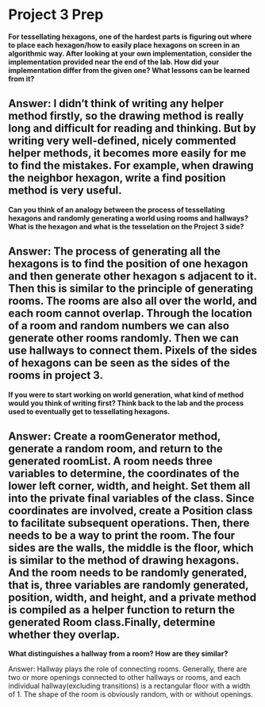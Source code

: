# Project 3 Prep

**For tessellating hexagons, one of the hardest parts is figuring out where to place each hexagon/how to easily place hexagons on screen in an algorithmic way.
After looking at your own implementation, consider the implementation provided near the end of the lab.
How did your implementation differ from the given one? What lessons can be learned from it?**

Answer:
I didn’t think of writing any helper method firstly, so the drawing method is really long and difficult for reading and thinking. But by writing very well-defined, nicely commented helper methods, it becomes more easily for me to find the mistakes. For example, when drawing the neighbor hexagon, write a find position method is very useful.
-----

**Can you think of an analogy between the process of tessellating hexagons and randomly generating a world using rooms and hallways?
What is the hexagon and what is the tesselation on the Project 3 side?**

Answer:
The process of generating all the hexagons is to find the position of one hexagon and then generate other hexagon s adjacent to it. Then this is similar to the principle of generating rooms. The rooms are also all over the world, and each room cannot overlap. Through the location of a room and random numbers we can also generate other rooms randomly. Then we can use hallways to connect them. 
 Pixels of the sides of hexagons can be seen as the sides of the rooms in project 3.
-----
**If you were to start working on world generation, what kind of method would you think of writing first? 
Think back to the lab and the process used to eventually get to tessellating hexagons.**

Answer:
Create a roomGenerator method, generate a random room, and return to the generated roomList. 
A room needs three variables to determine, the coordinates of the lower left corner, width, and height.  Set them all into the private final variables of the class. Since coordinates are involved, create a Position class to facilitate subsequent operations.
Then, there needs to be a way to print the room.  The four sides are the walls, the middle is the floor,  which is similar to the method of drawing hexagons.
And the room needs to be randomly generated, that is, three variables are randomly generated, position, width, and height, and a private method is compiled as a helper function to return the generated Room class.Finally, determine whether they overlap.
-----
**What distinguishes a hallway from a room? How are they similar?**

Answer:
Hallway plays the role of connecting rooms. Generally, there are two or more openings connected to other hallways or rooms, and each individual hallway(excluding transitions) is a rectangular floor with a width of 1.
 The shape of the room is obviously random, with or without openings.